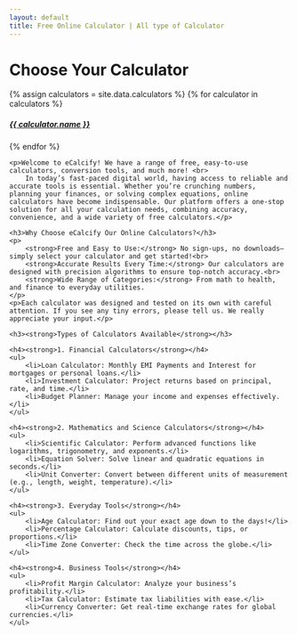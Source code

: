 ```yaml
---
layout: default
title: Free Online Calculator | All type of Calculator
---
```


<div class="container py-5">
    <h1 class="text-center mb-4">Choose Your Calculator</h1>
    <div class="row g-4 p-3 " >
        {% assign calculators = site.data.calculators %}
        {% for calculator in calculators %}
        <div class="col-md-3 g-4 p-3  ">
            <a href="{{ calculator.link }}">
                <div class="calculator-box text-center">
                    <i class="fa-solid {{ calculator.icon }} fa-2xl py-4" style="color: {{ calculator.color }};"></i>
                    <h5>{{ calculator.name }}</h5>
                </div>
            </a>
        </div>
        {% endfor %}
    </div>

    <p>Welcome to eCalcify! We have a range of free, easy-to-use calculators, conversion tools, and much more! <br>
        In today’s fast-paced digital world, having access to reliable and accurate tools is essential. Whether you’re crunching numbers, planning your finances, or solving complex equations, online calculators have become indispensable. Our platform offers a one-stop solution for all your calculation needs, combining accuracy, convenience, and a wide variety of free calculators.</p>

    <h3>Why Choose eCalcify Our Online Calculators?</h3>
    <p>
        <strong>Free and Easy to Use:</strong> No sign-ups, no downloads—simply select your calculator and get started!<br>
        <strong>Accurate Results Every Time:</strong> Our calculators are designed with precision algorithms to ensure top-notch accuracy.<br>
        <strong>Wide Range of Categories:</strong> From math to health, and finance to everyday utilities.
    </p>
    <p>Each calculator was designed and tested on its own with careful attention. If you see any tiny errors, please tell us. We really appreciate your input.</p>

    <h3><strong>Types of Calculators Available</strong></h3>

    <h4><strong>1. Financial Calculators</strong></h4>
    <ul>
        <li>Loan Calculator: Monthly EMI Payments and Interest for mortgages or personal loans.</li>
        <li>Investment Calculator: Project returns based on principal, rate, and time.</li>
        <li>Budget Planner: Manage your income and expenses effectively.</li>
    </ul>

    <h4><strong>2. Mathematics and Science Calculators</strong></h4>
    <ul>
        <li>Scientific Calculator: Perform advanced functions like logarithms, trigonometry, and exponents.</li>
        <li>Equation Solver: Solve linear and quadratic equations in seconds.</li>
        <li>Unit Converter: Convert between different units of measurement (e.g., length, weight, temperature).</li>
    </ul>

    <h4><strong>3. Everyday Tools</strong></h4>
    <ul>
        <li>Age Calculator: Find out your exact age down to the days!</li>
        <li>Percentage Calculator: Calculate discounts, tips, or proportions.</li>
        <li>Time Zone Converter: Check the time across the globe.</li>
    </ul>

    <h4><strong>4. Business Tools</strong></h4>
    <ul>
        <li>Profit Margin Calculator: Analyze your business’s profitability.</li>
        <li>Tax Calculator: Estimate tax liabilities with ease.</li>
        <li>Currency Converter: Get real-time exchange rates for global currencies.</li>
    </ul>
</div>
